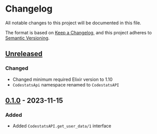 # Changelog

All notable changes to this project will be documented in this file.

The format is based on [Keep a Changelog](https://keepachangelog.com/en/1.0.0/),
and this project adheres to [Semantic Versioning](https://semver.org/spec/v2.0.0.html).

## [Unreleased]

### Changed

- Changed minimum required Elixir version to 1.10
- `CodestatsApi` namespace renamed to `CodestatsAPI`

## [0.1.0] - 2023-11-15

### Added

- Added `CodestatsAPI.get_user_data/1` interface

[unreleased]: https://github.com/general-CbIC/codestats_api/compare/v0.1.0...HEAD
[0.1.0]: https://github.com/general-CbIC/codestats_api/releases/tag/v0.1.0
